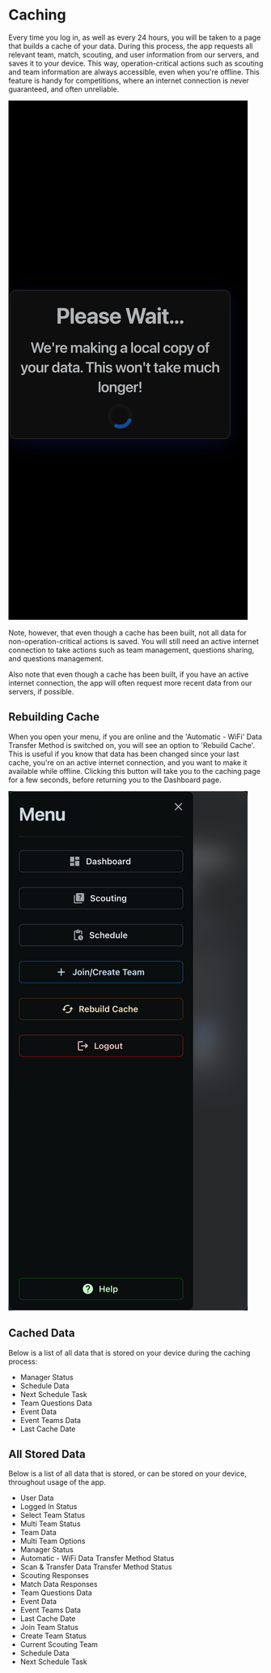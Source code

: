 # Caching

Every time you log in, as well as every 24 hours, you will be taken to a page that builds a cache of your data. During this process, the app requests all relevant team, match, scouting, and user information from our servers, and saves it to your device. This way, operation-critical actions such as scouting and team information are always accessible, even when you're offline. This feature is handy for competitions, where an internet connection is never guaranteed, and often unreliable.&#x20;

![](../.gitbook/assets/user-cache)

Note, however, that even though a cache has been built, not all data for non-operation-critical actions is saved. You will still need an active internet connection to take actions such as team management, questions sharing, and questions management.&#x20;

Also note that even though a cache has been built, if you have an active internet connection, the app will often request more recent data from our servers, if possible.

## Rebuilding Cache

When you open your menu, if you are online and the 'Automatic - WiFi' Data Transfer Method is switched on, you will see an option to 'Rebuild Cache'. This is useful if you know that data has been changed since your last cache, you're on an active internet connection, and you want to make it available while offline. Clicking this button will take you to the caching page for a few seconds, before returning you to the Dashboard page.

![](../.gitbook/assets/user-menu-online)

## Cached Data

Below is a list of all data that is stored on your device during the caching process:

* Manager Status
* Schedule Data
* Next Schedule Task
* Team Questions Data
* Event Data
* Event Teams Data
* Last Cache Date

## All Stored Data

Below is a list of all data that is stored, or can be stored on your device, throughout usage of the app.

* User Data
* Logged In Status
* Select Team Status
* Multi Team Status
* Team Data
* Multi Team Options
* Manager Status
* Automatic - WiFi Data Transfer Method Status
* Scan & Transfer Data Transfer Method Status
* Scouting Responses
* Match Data Responses
* Team Questions Data
* Event Data
* Event Teams Data
* Last Cache Date
* Join Team Status
* Create Team Status
* Current Scouting Team
* Schedule Data
* Next Schedule Task

